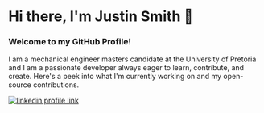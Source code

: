 # Hi there, I'm Justin Smith 👋

### Welcome to my GitHub Profile!

I am a mechanical engineer masters candidate at the University of Pretoria and I am a passionate developer always eager to learn, contribute, and create. Here's a peek into what I'm currently working on and my open-source contributions.

[![linkedin profile link](https://img.shields.io/badge/LinkedIn-0077B5?style=for-the-badge&logo=linkedin&logoColor=white)](https://www.linkedin.com/in/justin-s-507338116/) 

<a href="mailto:66smithjustin@gmail.com"><span style="font-size: 5000em;">📧 66smithjustin@gmail.com</span></a>

![profile view count](https://komarev.com/ghpvc/?username=justinsmith66)

---


<!-- <h3 align="left">Languages and Tools:</h3> -->

<!--
<p><img align="left" src="https://github-readme-stats.vercel.app/api/top-langs?username=justinsmith66&show_icons=true&locale=en&layout=compact" alt="justinsmith66" /></p>
-->

 <div style="display: flex; justify-content: space-around; align-items: flex-start;">
    <picture>
        <source srcset="https://github-readme-stats.vercel.app/api?username=justinsmith66&show_icons=true&theme=dark" media="(prefers-color-scheme: dark)" />
        <source srcset="https://github-readme-stats.vercel.app/api?username=justinsmith66&show_icons=true" media="(prefers-color-scheme: light), (prefers-color-scheme: no-preference)" />
        <img src="https://github-readme-stats.vercel.app/api?username=justinsmith66&show_icons=true" alt="GitHub Stats" />
    </picture>
    <a href="https://github.com/ryo-ma/github-profile-trophy">
        <img src="https://github-profile-trophy.vercel.app/?username=justinsmith66&row=2&column=3&theme=tokyonight" alt="GitHub Profile Trophy" />
    </a>
</div>

<div style="display: flex; justify-content: center; align-items: flex-start;">
    <a href="https://pandas.pydata.org/" target="_blank" rel="noreferrer"> 
        <img src="https://raw.githubusercontent.com/devicons/devicon/2ae2a900d2f041da66e950e4d48052658d850630/icons/pandas/pandas-original.svg" alt="pandas" width="40" height="40" /> 
    </a> 
    <a href="https://www.python.org" target="_blank" rel="noreferrer"> 
        <img src="https://raw.githubusercontent.com/devicons/devicon/master/icons/python/python-original.svg" alt="python" width="40" height="40" /> 
    </a> 
    <a href="https://pytorch.org/" target="_blank" rel="noreferrer"> 
        <img src="https://www.vectorlogo.zone/logos/pytorch/pytorch-icon.svg" alt="pytorch" width="40" height="40" /> 
    </a> 
    <a href="https://scikit-learn.org/" target="_blank" rel="noreferrer"> 
        <img src="https://upload.wikimedia.org/wikipedia/commons/0/05/Scikit_learn_logo_small.svg" alt="scikit_learn" width="40" height="40" /> 
    </a> 
    <a href="https://seaborn.pydata.org/" target="_blank" rel="noreferrer"> 
        <img src="https://seaborn.pydata.org/_images/logo-mark-lightbg.svg" alt="seaborn" width="40" height="40" /> 
    </a> 
    <a href="https://www.sqlite.org/" target="_blank" rel="noreferrer"> 
        <img src="https://www.vectorlogo.zone/logos/sqlite/sqlite-icon.svg" alt="sqlite" width="40" height="40" /> 
    </a> 
    <img alt="Lightning" src="https://pl-bolts-doc-images.s3.us-east-2.amazonaws.com/app-2/ptl_banner.png" height="40px" style="max-width: 50%;" /> 
</div>









<!--
### 🌱 Currently Working On:

- **Project 1:** [Project Name](link-to-project)
  - Description: A brief overview of what the project is about, what technologies you're using, and what your goals are for the project.
  
- **Project 2:** [Project Name](link-to-project)
  - Description: Another project you're actively involved in. Share a bit about the challenges you're tackling and what excites you about it.
  
- **Project 3:** [Project Name](link-to-project)
  - Description: Share some insight into this project, maybe how it helps others or how it's pushing your skills further.
-->

### 🤝 Open Source Contributions:

<a href="https://github.com/Bladesight/Bladesight" target="_blank"><img src="https://intro-to-btt-using-python-assets.s3.amazonaws.com/bladesight_logo_horizontal_ORIGINAL.jpg" alt="Bladesight Logo" height="30"></a>
  - Description: A Blade Tip Timing (BTT) Python Package developed by [Dr D.H. Diamond](https://github.com/Bladesight). I am very passionate about his research and BTT and my research is focused on using these tools for my experimental work and BTT investigations. I am excited to keep contributing to this domain and I am passionate about this being the only open-source BTT Python package to exist.
  
[Signal Processing](https://github.com/JustinSmith66/Signal-Processing)
  - Description: A basic signal processing package with functions I personally use very often. This is something I started in my spare time and just enjoy contributing to it when I have free time.

<!--
- **Contribution 1:** <a href="https://github.com/Bladesight/Bladesight" target="_blank"><img src="https://intro-to-btt-using-python-assets.s3.amazonaws.com/bladesight_logo_horizontal_ORIGINAL.jpg" alt="Bladesight Logo" height="50" style="vertical-align: middle;"></a>
  - Description: A Blade Tip Timing (BTT) Python Package developed by Dr D.H. Diamond. I am very passionate about his research and BTT and my research is focused on using these tools for my experimental work and BTT investigations. I am excited to keep contributing to this domain and I am passionate about this being the only open-source BTT Python package to exist.
-->

---

### 👨‍💻 Technologies and Tools I Love:
<img alt="Python" src="https://www.python.org/static/community_logos/python-logo-master-v3-TM.png" height="50px" style="max-width: 100%;"> <img alt="Pytorch" src="https://github.com/pytorch/pytorch/raw/main/docs/source/_static/img/pytorch-logo-dark.png" height="50px" style="max-width: 100%;"> 
<!--
- **Languages:** Python
- **Frameworks:** 
- **Tools:** Git, VS Code
-->


---

<!--
### 📫 How to Reach Me:

- **Email:** [66smithjustin@gmail.com]
- **LinkedIn:** [Justin Smith](https://www.linkedin.com/in/justin-s-507338116/)
-->

<!--
### ⚡ Fun Fact:

- Share something quirky or interesting about yourself that might spark a conversation or add a personal touch to your profile.
-->

Thank you for visiting my GitHub profile! Feel free to explore my repositories, open issues, or collaborate on a project. Let's build something amazing together! 🚀

<!--
**JustinSmith66/justinsmith66** is a ✨ _special_ ✨ repository because its `README.md` (this file) appears on your GitHub profile.

Here are some ideas to get you started:

- 🔭 I’m currently working on ...
- 🌱 I’m currently learning ...
- 👯 I’m looking to collaborate on ...
- 🤔 I’m looking for help with ...
- 💬 Ask me about ...
- 📫 How to reach me: ...
- 😄 Pronouns: ...
- ⚡ Fun fact: ...
-->
